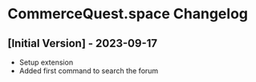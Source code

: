 # CommerceQuest.space Changelog

## [Initial Version] - 2023-09-17
- Setup extension
- Added first command to search the forum
